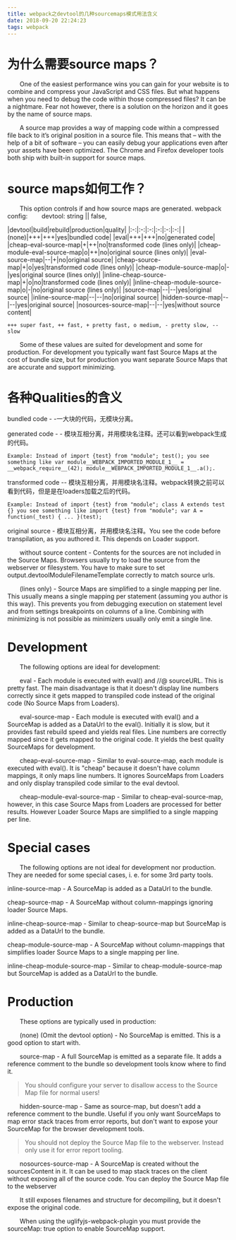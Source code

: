 ```yaml
---
title: webpack之devtool的几种sourcemaps模式用法含义
date: 2018-09-20 22:24:23
tags: webpack
---
```


# 为什么需要source maps？

&emsp;&emsp;One of the easiest performance wins you can gain for your website is to combine and compress your JavaScript and CSS files. But what happens when you need to debug the code within those compressed files? It can be a nightmare. Fear not however, there is a solution on the horizon and it goes by the name of source maps.
<!--more-->

&emsp;&emsp;A source map provides a way of mapping code within a compressed file back to it’s original position in a source file. This means that – with the help of a bit of software – you can easily debug your applications even after your assets have been optimized. The Chrome and Firefox developer tools both ship with built-in support for source maps.

# source maps如何工作？
&emsp;&emsp;This option controls if and how source maps are generated. webpack config:
&emsp;&emsp;devtool: string || false,

|devtool|build|rebuild|production|quality|
|:-:|:-:|:-:|:-:|:-:|:-:|
|(none)|+++|+++|yes|bundled code|
|eval|+++|+++|no|generated code|
|cheap-eval-source-map|+|++|no|transformed code (lines only)|
|cheap-module-eval-source-map|o|++|no|original source (lines only)|
|eval-source-map|--|+|no|original source|
|cheap-source-map|+|o|yes|transformed code (lines only)|
|cheap-module-source-map|o|-|yes|original source (lines only)|
|inline-cheap-source-map|+|o|no|transformed code (lines only)|
|inline-cheap-module-source-map|o|-|no|original source (lines only)|
|source-map|--|--|yes|original source|
|inline-source-map|--|--|no|original source|
|hidden-source-map|--|--|yes|original source|
|nosources-source-map|--|--|yes|without source content|

```
+++ super fast, ++ fast, + pretty fast, o medium, - pretty slow, -- slow
```

&emsp;&emsp;Some of these values are suited for development and some for production. For development you typically want fast Source Maps at the cost of bundle size, but for production you want separate Source Maps that are accurate and support minimizing.

# 各种Qualities的含义

bundled code - -一大块的代码，无模块分离。

generated code - - 模块互相分离，并用模块名注释。还可以看到webpack生成的代码。
```
Example: Instead of import {test} from "module"; test(); you see something like var module__WEBPACK_IMPORTED_MODULE_1__ = __webpack_require__(42); module__WEBPACK_IMPORTED_MODULE_1__.a();.
```

transformed code -- 模块互相分离，并用模块名注释。webpack转换之前可以看到代码，但是是在loaders加载之后的代码。
```
Example: Instead of import {test} from "module"; class A extends test {} you see something like import {test} from "module"; var A = function(_test) { ... }(test);
```

original source - 模块互相分离，并用模块名注释。You see the code before transpilation, as you authored it. This depends on Loader support.

&emsp;&emsp;without source content - Contents for the sources are not included in the Source Maps. Browsers usually try to load the source from the webserver or filesystem. You have to make sure to set output.devtoolModuleFilenameTemplate correctly to match source urls.

&emsp;&emsp;(lines only) - Source Maps are simplified to a single mapping per line. This usually means a single mapping per statement (assuming you author is this way). This prevents you from debugging execution on statement level and from settings breakpoints on columns of a line. Combining with minimizing is not possible as minimizers usually only emit a single line.

# Development 

&emsp;&emsp;The following options are ideal for development:

&emsp;&emsp;eval - Each module is executed with eval() and //@ sourceURL. This is pretty fast. The main disadvantage is that it doesn't display line numbers correctly since it gets mapped to transpiled code instead of the original code (No Source Maps from Loaders).

&emsp;&emsp;eval-source-map - Each module is executed with eval() and a SourceMap is added as a DataUrl to the eval(). Initially it is slow, but it provides fast rebuild speed and yields real files. Line numbers are correctly mapped since it gets mapped to the original code. It yields the best quality SourceMaps for development.

&emsp;&emsp;cheap-eval-source-map - Similar to eval-source-map, each module is executed with eval(). It is "cheap" because it doesn't have column mappings, it only maps line numbers. It ignores SourceMaps from Loaders and only display transpiled code similar to the eval devtool.

&emsp;&emsp;cheap-module-eval-source-map - Similar to cheap-eval-source-map, however, in this case Source Maps from Loaders are processed for better results. However Loader Source Maps are simplified to a single mapping per line.

# Special cases

&emsp;&emsp;The following options are not ideal for development nor production. They are needed for some special cases, i. e. for some 3rd party tools.

inline-source-map - A SourceMap is added as a DataUrl to the bundle.

cheap-source-map - A SourceMap without column-mappings ignoring loader Source Maps.

inline-cheap-source-map - Similar to cheap-source-map but SourceMap is added as a DataUrl to the bundle.

cheap-module-source-map - A SourceMap without column-mappings that simplifies loader Source Maps to a single mapping per line.

inline-cheap-module-source-map - Similar to cheap-module-source-map but SourceMap is added as a DataUrl to the bundle.

# Production 

&emsp;&emsp;These options are typically used in production:

&emsp;&emsp;(none) (Omit the devtool option) - No SourceMap is emitted. This is a good option to start with.

&emsp;&emsp;source-map - A full SourceMap is emitted as a separate file. It adds a reference comment to the bundle so development tools know where to find it.

> You should configure your server to disallow access to the Source Map file for normal users!

&emsp;&emsp;hidden-source-map - Same as source-map, but doesn't add a reference comment to the bundle. Useful if you only want SourceMaps to map error stack traces from error reports, but don't want to expose your SourceMap for the browser development tools.

> You should not deploy the Source Map file to the webserver. Instead only use it for error report tooling.

&emsp;&emsp;nosources-source-map - A SourceMap is created without the sourcesContent in it. It can be used to map stack traces on the client without exposing all of the source code. You can deploy the Source Map file to the webserver

&emsp;&emsp;It still exposes filenames and structure for decompiling, but it doesn't expose the original code.

&emsp;&emsp;When using the uglifyjs-webpack-plugin you must provide the sourceMap: true option to enable SourceMap support.